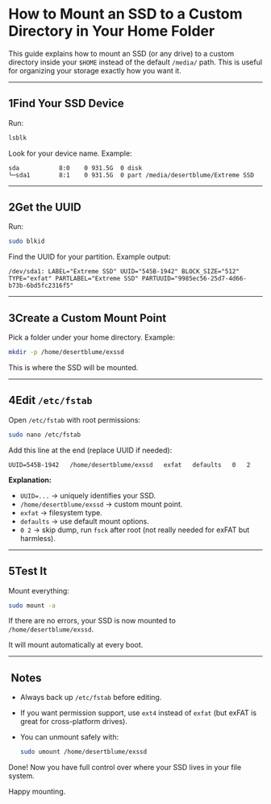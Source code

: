 # How to Mount an SSD to a Custom Directory in Your Home Folder

This guide explains how to mount an SSD (or any drive) to a custom directory inside your `$HOME` instead of the default `/media/` path. This is useful for organizing your storage exactly how you want it.

---

## 1️Find Your SSD Device

Run:

```bash
lsblk
```

Look for your device name. Example:

```
sda           8:0    0 931.5G  0 disk
└─sda1        8:1    0 931.5G  0 part /media/desertblume/Extreme SSD
```

---

## 2️Get the UUID

Run:

```bash
sudo blkid
```

Find the UUID for your partition. Example output:

```
/dev/sda1: LABEL="Extreme SSD" UUID="545B-1942" BLOCK_SIZE="512" TYPE="exfat" PARTLABEL="Extreme SSD" PARTUUID="9985ec56-25d7-4d66-b73b-6bd5fc2316f5"
```

---

## 3️Create a Custom Mount Point

Pick a folder under your home directory. Example:

```bash
mkdir -p /home/desertblume/exssd
```

This is where the SSD will be mounted.

---

## 4️Edit `/etc/fstab`

Open `/etc/fstab` with root permissions:

```bash
sudo nano /etc/fstab
```

Add this line at the end (replace UUID if needed):

```
UUID=545B-1942   /home/desertblume/exssd   exfat   defaults   0   2
```

**Explanation:**

* `UUID=...` → uniquely identifies your SSD.
* `/home/desertblume/exssd` → custom mount point.
* `exfat` → filesystem type.
* `defaults` → use default mount options.
* `0 2` → skip dump, run `fsck` after root (not really needed for exFAT but harmless).

---

## 5️Test It

Mount everything:

```bash
sudo mount -a
```

If there are no errors, your SSD is now mounted to `/home/desertblume/exssd`.

It will mount automatically at every boot.

---

##  Notes

* Always back up `/etc/fstab` before editing.
* If you want permission support, use `ext4` instead of `exfat` (but exFAT is great for cross-platform drives).
* You can unmount safely with:

  ```bash
  sudo umount /home/desertblume/exssd
  ```

Done! Now you have full control over where your SSD lives in your file system.

Happy mounting.
